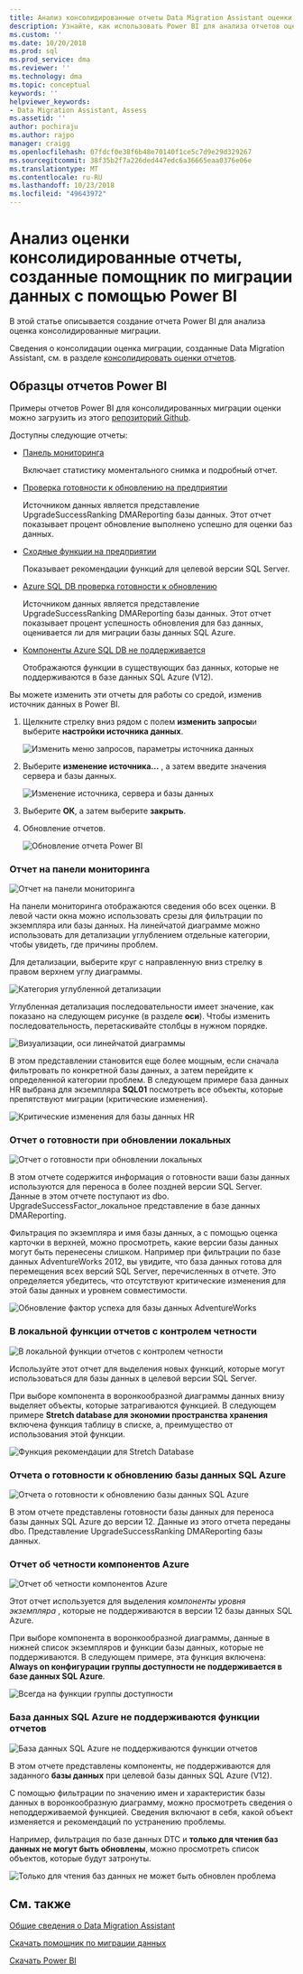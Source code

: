 ```yaml
---
title: Анализ консолидированные отчеты Data Migration Assistant оценки с помощью Power BI (SQL Server) | Документация Майкрософт
description: Узнайте, как использовать Power BI для анализа отчетов оценка миграции данных, которые импортированы и объединены в SQL Server
ms.custom: ''
ms.date: 10/20/2018
ms.prod: sql
ms.prod_service: dma
ms.reviewer: ''
ms.technology: dma
ms.topic: conceptual
keywords: ''
helpviewer_keywords:
- Data Migration Assistant, Assess
ms.assetid: ''
author: pochiraju
ms.author: rajpo
manager: craigg
ms.openlocfilehash: 07fdcf0e38f6b48e70140f1ce5c7d9e29d329267
ms.sourcegitcommit: 38f35b2f7a226ded447edc6a36665eaa0376e06e
ms.translationtype: MT
ms.contentlocale: ru-RU
ms.lasthandoff: 10/23/2018
ms.locfileid: "49643972"
---
```

# <a name="analyze-consolidated-assessment-reports-created-by-data-migration-assistant-with-power-bi"></a>Анализ оценки консолидированные отчеты, созданные помощник по миграции данных с помощью Power BI

В этой статье описывается создание отчета Power BI для анализа оценка консолидированные миграции.

Сведения о консолидации оценка миграции, созданные Data Migration Assistant, см. в разделе [консолидировать оценки отчетов](../dma/dma-consolidatereports.md).

## <a name="sample-power-bi-reports"></a>Образцы отчетов Power BI

Примеры отчетов Power BI для консолидированных миграции оценки можно загрузить из этого [репозиторий Github](https://github.com/Microsoft/sql-server-samples/tree/master/samples/features/data-migration-assistant).

Доступны следующие отчеты: 

- [Панель мониторинга](#dashboard--details)

  Включает статистику моментального снимка и подробный отчет.

- [Проверка готовности к обновлению на предприятии](#on-premises-upgrade-readiness--details)

  Источником данных является представление UpgradeSuccessRanking DMAReporting базы данных.  Этот отчет показывает процент обновление выполнено успешно для оценки баз данных.

- [Сходные функции на предприятии](#on-premise-feature-parity--details)

  Показывает рекомендации функций для целевой версии SQL Server.

- [Azure SQL DB проверка готовности к обновлению](#azure-sql-db-upgrade-readiness--details)

  Источником данных является представление UpgradeSuccessRanking DMAReporting базы данных.  Этот отчет показывает процент успешность обновления для баз данных, оценивается ли для миграции базы данных SQL Azure.

- [Компоненты Azure SQL DB не поддерживается](#azure-sql-db-unsupported-features--details)

  Отображаются функции в существующих баз данных, которые не поддерживаются в базе данных SQL Azure (V12).

Вы можете изменить эти отчеты для работы со средой, изменив источник данных в Power BI. 

1. Щелкните стрелку вниз рядом с полем **изменить запросы**и выберите **настройки источника данных**.

   ![Изменить меню запросов, параметры источника данных](../dma/media/DataSourceSettings.png)

1. Выберите **изменение источника...** , а затем введите значения сервера и базы данных.

   ![Изменение источника, сервера и базы данных](../dma/media/ChangeSource.png)

1. Выберите **ОК**, а затем выберите **закрыть**.

1. Обновление отчетов.

   ![Обновление отчета Power BI](../dma/media/RefreshReport.png)

### <a name="dashboard-report"></a>Отчет на панели мониторинга

![Отчет на панели мониторинга](../dma/media/DashboardReport.png)

На панели мониторинга отображаются сведения обо всех оценки. В левой части окна можно использовать срезы для фильтрации по экземпляра или базы данных. На линейчатой диаграмме можно использовать для детализации углублением отдельные категории, чтобы увидеть, где причины проблем.

Для детализации, выберите круг с направленную вниз стрелку в правом верхнем углу диаграммы.

![Категория углубленной детализации](../dma/media/CategoryDrillDown.png)

Углубленная детализация последовательности имеет значение, как показано на следующем рисунке (в разделе **оси**). Чтобы изменить последовательность, перетаскивайте столбцы в нужном порядке.

![Визуализации, оси линейчатой диаграммы](../dma/media/VisualizationsAxis.png)

В этом представлении становится еще более мощным, если сначала фильтровать по конкретной базы данных, а затем перейдите к определенной категории проблем. В следующем примере база данных HR выбрана для экземпляра **SQL01** посмотреть все объекты, которые препятствуют миграции (критические изменения).

![Критические изменения для базы данных HR](../dma/media/BreakingChanges.png)

### <a name="on-premises-upgrade-readiness-report"></a>Отчет о готовности при обновлении локальных

![Отчет о готовности при обновлении локальных](../dma/media/OnPremisesUpgradeReadinessReport.png)

В этом отчете содержится информация о готовности ваши базы данных используются для переноса в более поздней версии SQL Server. Данные в этом отчете поступают из dbo. UpgradeSuccessFactor\_локальное представление в базе данных DMAReporting.

Фильтрация по экземпляра и имя базы данных, а с помощью оценка карточки в верхней, можно просмотреть, какие версии базы данных могут быть перенесены слишком. Например при фильтрации по базе данных AdventureWorks 2012, вы увидите, что база данных готова для перемещения всех версий SQL Server, перечисленных в отчете. Это определяется убедитесь, что отсутствуют критические изменения для этой базы данных и уровнем совместимости.

![Обновление фактор успеха для базы данных AdventureWorks](../dma/media/UpgradeSuccessFactor.png)

### <a name="on-premises-feature-parity-report"></a>В локальной функции отчетов с контролем четности

![В локальной функции отчетов с контролем четности](../dma/media/OnPremisesFeatureParityReport.png)

Используйте этот отчет для выделения новых функций, которые могут использоваться для базы данных в целевой версии SQL Server.

При выборе компонента в воронкообразной диаграммы данных внизу выделяет объекты, которые затрагиваются функцией. В следующем примере **Stretch database для экономии пространства хранения** включена функция таблицу в списке, а, преимущество от использования этой функции.

![Функция рекомендации для Stretch Database](../dma/media/FeatureRecommend_StretchDatabase.png)

### <a name="azure-sql-db-upgrade-readiness-report"></a>Отчета о готовности к обновлению базы данных SQL Azure

![Отчета о готовности к обновлению базы данных SQL Azure](../dma/media/AzureSQLDBUpgradeReadinessReport.png)

В этом отчете представлены готовности базы данных для переноса базы данных SQL Azure до версии 12. Данные из этого отчета переданы dbo. Представление UpgradeSuccessRanking DMAReporting базы данных.

### <a name="azure-features-parity-report"></a>Отчет об четности компонентов Azure

![Отчет об четности компонентов Azure](../dma/media/AzureFeaturesParityReport.png)

Этот отчет используется для выделения *компоненты уровня экземпляра* , которые не поддерживаются в версии 12 базы данных SQL Azure.

При выборе компонента в воронкообразной диаграммы, данные в нижней список экземпляров и функции базы данных, которые не поддерживаются. В следующем примере, эта функция включена: **Always on конфигурации группы доступности не поддерживается в базе данных SQL Azure**.  

![Всегда на функции группы доступности](../dma/media/Feature_AlwaysOnAvailability.png)

 
### <a name="azure-sql-db-unsupported-features-report"></a>База данных SQL Azure не поддерживаются функции отчетов

![База данных SQL Azure не поддерживаются функции отчетов](../dma/media/AzureSQLDBUnsupportedFeaturesReport.png)

В этом отчете представлены компоненты, не поддерживаются для заданного **базы данных** при целевой базы данных SQL Azure (V12).

С помощью фильтрации по значению имен и характеристик базы данных в воронкообразную диаграмму, можно просмотреть сведения о неподдерживаемой функцией. Сведения включают в себя, какой объект изменяется и рекомендаций по устранению проблемы.

Например, фильтрация по базе данных DTC и **только для чтения баз данных не могут быть обновлены**, можно просмотреть список объектов, которые будут затронуты.

![Только для чтения баз данных не может быть обновлен проблема](../dma/media/ReadOnlyDatabases.png)

## <a name="see-also"></a>См. также

[Общие сведения о Data Migration Assistant](../dma/dma-overview.md)

[Скачать помощник по миграции данных](https://www.microsoft.com/download/details.aspx?id=53595)

[Скачать Power BI](https://powerbi.microsoft.com/)
